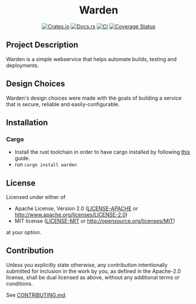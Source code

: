 <div align="center">
  <h1>Warden</h1>

[![Crates.io](https://img.shields.io/crates/v/warden.svg)](https://crates.io/crates/warden)
[![Docs.rs](https://docs.rs/warden/badge.svg)](https://docs.rs/warden)
[![CI](https://github.com/dark-fusion/warden/workflows/CI/badge.svg)](https://github.com/dark-fusion/warden/actions)
[![Coverage Status](https://coveralls.io/repos/github/dark-fusion/warden/badge.svg?branch=main)](https://coveralls.io/github/dark-fusion/warden?branch=main)

</div>


## Project Description

Warden is a simple webservice that helps automate builds, testing and deployments.

## Design Choices

Warden's design choices were made with the goals of building a service that is secure, reliable and easily-configurable.

## Installation

### Cargo

* Install the rust toolchain in order to have cargo installed by following
  [this](https://www.rust-lang.org/tools/install) guide.
* run `cargo install warden`

## License

Licensed under either of

 * Apache License, Version 2.0
   ([LICENSE-APACHE](LICENSE-APACHE) or http://www.apache.org/licenses/LICENSE-2.0)
 * MIT license
   ([LICENSE-MIT](LICENSE-MIT) or http://opensource.org/licenses/MIT)

at your option.

## Contribution

Unless you explicitly state otherwise, any contribution intentionally submitted
for inclusion in the work by you, as defined in the Apache-2.0 license, shall be
dual licensed as above, without any additional terms or conditions.

See [CONTRIBUTING.md](CONTRIBUTING.md).
